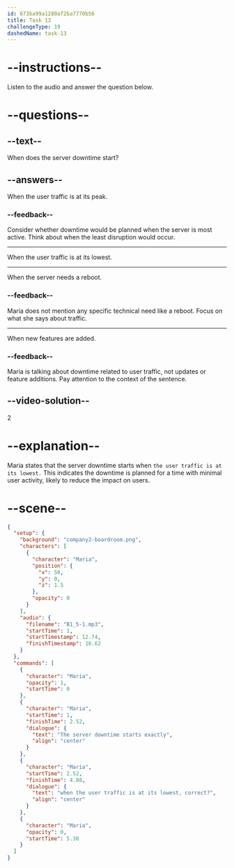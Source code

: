 ```yaml
---
id: 673ba99a1280af2ba7770b56
title: Task 13
challengeType: 19
dashedName: task-13
---
```


<!-- (Audio) Maria: The server downtime starts exactly when the user traffic is at its lowest, correct? -->

# --instructions--

Listen to the audio and answer the question below.

# --questions--

## --text--

When does the server downtime start?

## --answers--

When the user traffic is at its peak.

### --feedback--

Consider whether downtime would be planned when the server is most active. Think about when the least disruption would occur.

---

When the user traffic is at its lowest.

---

When the server needs a reboot.

### --feedback--

Maria does not mention any specific technical need like a reboot. Focus on what she says about traffic.

---

When new features are added.

### --feedback--

Maria is talking about downtime related to user traffic, not updates or feature additions. Pay attention to the context of the sentence.

## --video-solution--

2

# --explanation--

Maria states that the server downtime starts when `the user traffic is at its lowest.` This indicates the downtime is planned for a time with minimal user activity, likely to reduce the impact on users. 

# --scene--

```json
{
  "setup": {
    "background": "company2-boardroom.png",
    "characters": [
      {
        "character": "Maria",
        "position": {
          "x": 50,
          "y": 0,
          "z": 1.5
        },
        "opacity": 0
      }
    ],
    "audio": {
      "filename": "B1_5-1.mp3",
      "startTime": 1,
      "startTimestamp": 12.74,
      "finishTimestamp": 16.62
    }
  },
  "commands": [
    {
      "character": "Maria",
      "opacity": 1,
      "startTime": 0
    },
    {
      "character": "Maria",
      "startTime": 1,
      "finishTime": 2.52,
      "dialogue": {
        "text": "The server downtime starts exactly",
        "align": "center"
      }
    },
    {
      "character": "Maria",
      "startTime": 2.52,
      "finishTime": 4.88,
      "dialogue": {
        "text": "when the user traffic is at its lowest, correct?",
        "align": "center"
      }
    },
    {
      "character": "Maria",
      "opacity": 0,
      "startTime": 5.38
    }
  ]
}
```
